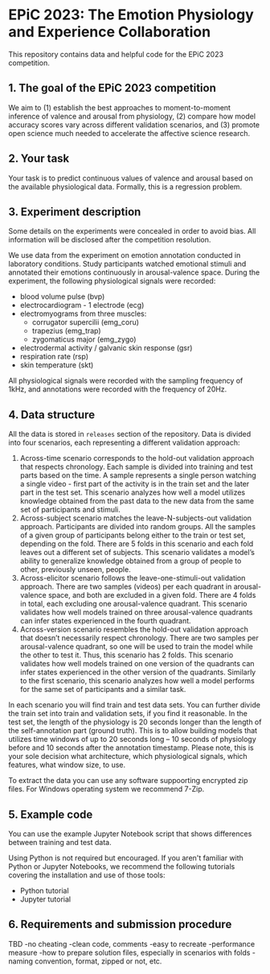 # EPiC 2023: The Emotion Physiology and Experience Collaboration

This repository contains data and helpful code for the EPiC 2023 competition.

## 1. The goal of the EPiC 2023 competition
We aim to (1) establish the best approaches to moment-to-moment inference of valence and arousal from physiology, (2) compare how model accuracy scores vary across different validation scenarios, and (3) promote open science much needed to accelerate the affective science research.

## 2. Your task
Your task is to predict continuous values of valence and arousal based on the available physiological data. Formally, this is a regression problem.

## 3. Experiment description
Some details on the experiments were concealed in order to avoid bias. All information will be disclosed after the competition resolution.

We use data from the experiment on emotion annotation conducted in laboratory conditions. Study participants watched emotional stimuli and annotated their emotions continuously in arousal-valence space. During the experiment, the following physiological signals were recorded:
- blood volume pulse (bvp)
- electrocardiogram - 1 electrode (ecg)
- electromyograms from three muscles:
	- corrugator supercilii (emg_coru)
	- trapezius (emg_trap)
	- zygomaticus major (emg_zygo)
- electrodermal activity / galvanic skin response (gsr)
- respiration rate (rsp)
- skin temperature (skt)

All physiological signals were recorded with the sampling frequency of 1kHz, and annotations were recorded with the frequency of 20Hz.

## 4. Data structure
All the data is stored in `releases` section of the repository. Data is divided into four scenarios, each representing a different validation approach:
1. Across-time scenario corresponds to the hold-out validation approach that respects chronology. Each sample is divided into training and test parts based on the time. A sample represents a single person watching a single video - first part of the activity is in the train set and the later part in the test set.
This scenario analyzes how well a model utilizes knowledge obtained from the past data to the new data from the same set of participants and stimuli.
2. Across-subject scenario matches the leave-N-subjects-out validation approach. Participants are divided into random groups. All the samples of a given group of participants belong either to the train or test set, depending on the fold. There are 5 folds in this scenario and each fold leaves out a different set of subjects.
This scenario validates a model’s ability to generalize knowledge obtained from a group of people to other, previously unseen, people.
3. Across-elicitor scenario follows the leave-one-stimuli-out validation approach. There are two samples (videos) per each quadrant in arousal-valence space, and both are excluded in a given fold. There are 4 folds in total, each excluding one arousal-valence quadrant.
This scenario validates how well models trained on three arousal-valence quadrants can infer states experienced in the fourth quadrant.
4. Across-version scenario resembles the hold-out validation approach that doesn’t necessarily respect chronology. There are two samples per arousal-valence quadrant, so one will be used to train the model while the other to test it. Thus, this scenario has 2 folds.
This scenario validates how well models trained on one version of the quadrants can infer states experienced in the other version of the quadrants.
Similarly to the first scenario, this scenario analyzes how well a model performs for the same set of participants and a similar task.

In each scenario you will find train and test data sets. You can further divide the train set into train and validation sets, if you find it reasonable.
In the test set, the length of the physiology is 20 seconds longer than the length of the self-annotation part (ground truth). This is to allow building models that utilizes time windows of up to 20 seconds long – 10 seconds of physiology before and 10 seconds after the annotation timestamp. Please note, this is your sole decision what architecture, which physiological signals, which features, what window size, to use.

To extract the data you can use any software suppoorting encrypted zip files. For Windows operating system we recommend 7-Zip.

## 5. Example code
You can use the example Jupyter Notebook script that shows differences between training and test data.

Using Python is not required but encouraged. If you aren't familiar with Python or Jupyter Notebooks, we recommend the following tutorials covering the installation and use of those tools:
- Python tutorial
- Jupyter tutorial


## 6. Requirements and submission procedure
TBD
-no cheating
-clean code, comments
-easy to recreate
-performance measure
-how to prepare solution files, especially in scenarios with folds - naming convention, format, zipped or not, etc.

